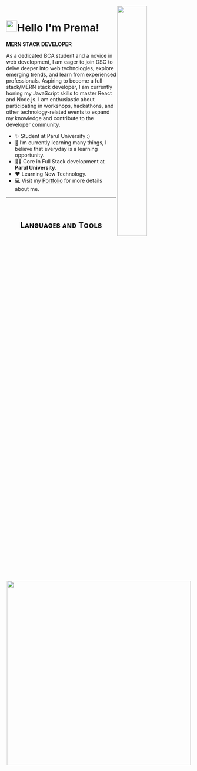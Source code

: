 
<!--Shinchan image-->
<div>
  <img align="right" width="40%" src="https://www.pngwing.com/en/free-png-iiaqi">
</div>

<!--Header Name-->
# <img src="https://emojis.slackmojis.com/emojis/images/1531849430/4246/blob-sunglasses.gif?1531849430" width="30"/>Hello I'm Prema! 
<b> MERN STACK DEVELOPER </b>
<br /> 

<!--Start Intro-->               
<p align="left">As a dedicated BCA student and a novice in web development, I am eager to join DSC to delve deeper into web technologies, explore emerging trends, and learn from experienced professionals. Aspiring to become a full-stack/MERN stack developer, I am currently honing my JavaScript skills to master React and Node.js. I am enthusiastic about participating in workshops, hackathons, and other technology-related events to expand my knowledge and contribute to the developer community.</p>

- ✨ Student at Parul University :)
- 🌱 I’m currently learning many things, I believe that everyday is a learning opportunity.
- 💁‍♂️ Core in Full Stack development at **Parul University**.
- ❤ Learning New Technology.
- 💻 Visit my [Portfolio]() for more details about me.
<!--End Intro-->



---
<br />

<!--Languages and Tools Section-->       
<h2 align="center">Lᴀɴɢᴜᴀɢᴇs ᴀɴᴅ Tᴏᴏʟs</h2> 
<p align="center">
<img width="500px"  src="https://skillicons.dev/icons?i=py,java,js,html,css,react,git&perline=10"  />
</p>
<br />






<!---
Premamahto/Premamahto is a ✨ special ✨ repository because its `README.md` (this file) appears on your GitHub profile.
You can click the Preview link to take a look at your changes.
--->
